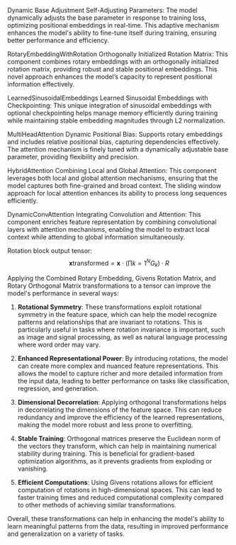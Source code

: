 
Dynamic Base Adjustment
Self-Adjusting Parameters: The model dynamically adjusts the base parameter in response to training loss, optimizing positional embeddings in real-time. This adaptive mechanism enhances the model's ability to fine-tune itself during training, ensuring better performance and efficiency.

RotaryEmbeddingWithRotation
Orthogonally Initialized Rotation Matrix: This component combines rotary embeddings with an orthogonally initialized rotation matrix, providing robust and stable positional embeddings. This novel approach enhances the model’s capacity to represent positional information effectively.

LearnedSinusoidalEmbeddings
Learned Sinusoidal Embeddings with Checkpointing: This unique integration of sinusoidal embeddings with optional checkpointing helps manage memory efficiently during training while maintaining stable embedding magnitudes through L2 normalization.

MultiHeadAttention
Dynamic Positional Bias: Supports rotary embeddings and includes relative positional bias, capturing dependencies effectively. The attention mechanism is finely tuned with a dynamically adjustable base parameter, providing flexibility and precision.

HybridAttention
Combining Local and Global Attention: This component leverages both local and global attention mechanisms, ensuring that the model captures both fine-grained and broad context. The sliding window approach for local attention enhances its ability to process long sequences efficiently.

DynamicConvAttention
Integrating Convolution and Attention: This component enriches feature representation by combining convolutional layers with attention mechanisms, enabling the model to extract local context while attending to global information simultaneously.


Rotation block output tensor:
$$ \mathbf{x}{\text{transformed}} = \mathbf{x} \cdot \left( \prod{k=1}^{N} G_k \right) \cdot R $$

Applying the Combined Rotary Embedding, Givens Rotation Matrix, and Rotary Orthogonal Matrix transformations to a tensor can improve the model's performance in several ways:

1. **Rotational Symmetry**: These transformations exploit rotational symmetry in the feature space, which can help the model recognize patterns and relationships that are invariant to rotations. This is particularly useful in tasks where rotation invariance is important, such as image and signal processing, as well as natural language processing where word order may vary.

2. **Enhanced Representational Power**: By introducing rotations, the model can create more complex and nuanced feature representations. This allows the model to capture richer and more detailed information from the input data, leading to better performance on tasks like classification, regression, and generation.

3. **Dimensional Decorrelation**: Applying orthogonal transformations helps in decorrelating the dimensions of the feature space. This can reduce redundancy and improve the efficiency of the learned representations, making the model more robust and less prone to overfitting.

4. **Stable Training**: Orthogonal matrices preserve the Euclidean norm of the vectors they transform, which can help in maintaining numerical stability during training. This is beneficial for gradient-based optimization algorithms, as it prevents gradients from exploding or vanishing.

5. **Efficient Computations**: Using Givens rotations allows for efficient computation of rotations in high-dimensional spaces. This can lead to faster training times and reduced computational complexity compared to other methods of achieving similar transformations.

Overall, these transformations can help in enhancing the model's ability to learn meaningful patterns from the data, resulting in improved performance and generalization on a variety of tasks.
